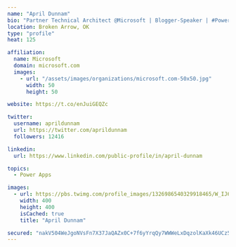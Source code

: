 ```yaml
---
name: "April Dunnam"
bio: "Partner Technical Architect @Microsoft | Blogger-Speaker | #PowerApps, #PowerAutomate, #Office365, #SharePoint | #WIT | #Karaoke Queen"
location: Broken Arrow, OK
type: "profile"
heat: 125

affiliation:
  name: Microsoft
  domain: microsoft.com
  images:
    - url: "/assets/images/organizations/microsoft.com-50x50.jpg"
      width: 50
      height: 50

website: https://t.co/enJuiGEQZc

twitter:
  username: aprildunnam
  url: https://twitter.com/aprildunnam
  followers: 12416

linkedin:
  url: https://www.linkedin.com/public-profile/in/april-dunnam

topics:
  - Power Apps

images:
  - url: https://pbs.twimg.com/profile_images/1326986540329918465/W_IJ6Ih2_400x400.jpg
    width: 400
    height: 400
    isCached: true
    title: "April Dunnam"

secured: "nakV504WeJgoNVsFn7X37JaQAZx0C+7f6yYrqQy7WWWeLxDqzolKaXk46UCz5MxXSLj0CW0Kahy9DRdW+F6Znb4uBPkqHn6qEUm4gPNQHWpFfdWFTsC0fpIS9qeLTFZk6iFdLDJ9pUevFTjrlPtcrDzWPFfi0CADJDhPy/9zDW1yOfYcyH7NFMLc+uDjsVC61j5HH+pJfgbSk4hYpiYA4+qcmWOCXVtVcH0bQbHTkE0i6kn/d+B1eL3iYEHqhbPoGN9wVrS1iZG3B8eC/Bv5rlNHBZP2kZc4xRHTwjswvfjm3EsIJPvmXAYHKPRziw0n0k7UWg9O5UFRX9eSS/+Q1SDVWFp3QIe8/2eZuuYRznsqKrBQT7OsH24zplpDNK4bVOhL4/whf1FRcP/egfpDIj3mpVJ/QJuvYzhhbiUFMKc=;xl69uC1iA94V1zuPhxT6kQ=="
---
```


